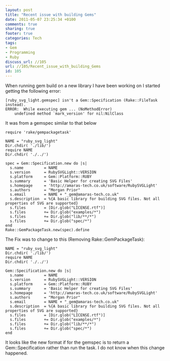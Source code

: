 ```yaml
---
layout: post
title: "Recent issue with building Gems"
date: 2011-05-07 23:25:34 +0100 
comments: true
sharing: true
footer: true
categories: Tech
tags:
- Gem
- Programming
- Ruby
discuss_url: //105
url: //105/Recent_issue_with_building_Gems
id: 105
---
```

When running gem build on a new library I have been working on I started getting the following error:

    [ruby_svg_light.gemspec] isn't a Gem::Specification (Rake::FileTask instead).
    ERROR:  While executing gem ... (NoMethodError)
        undefined method `mark_version' for nil:NilClass

It was from a gemspec similar to that below

    require 'rake/gempackagetask' 
    
    NAME = "ruby_svg_light" 
    Dir.chdir( './lib/')
    require NAME
    Dir.chdir( './../')

    spec = Gem::Specification.new do |s|
      s.name         = NAME
      s.version      = RubySVGLight::VERSION
      s.platform     = Gem::Platform::RUBY
      s.summary      = 'Basic Helper for creating SVG Files'
      s.homepage     = 'http://amaras-tech.co.uk/software/RubySVGLight'
      s.authors      = "Morgan Prior"
      s.email        = NAME + "_gem@amaras-tech.co.uk"
      s.description  = %{A basic library for building SVG files. Not all properties of SVG are supported}
      s.files        = [Dir.glob("LICENSE.rtf")]
      s.files        += Dir.glob("examples/*")
      s.files        += Dir.glob("lib/**/*")
      s.files        += Dir.glob("spec/*") 
    end
    Rake::GemPackageTask.new(spec).define

The Fix was to change to this (Removing Rake::GemPackageTask):

    NAME = "ruby_svg_light"
    Dir.chdir( './lib/')
    require NAME
    Dir.chdir( './../')
    
    Gem::Specification.new do |s|
      s.name         = NAME
      s.version      = RubySVGLight::VERSION
      s.platform     = Gem::Platform::RUBY
      s.summary      = 'Basic Helper for creating SVG Files'
      s.homepage     = 'http://amaras-tech.co.uk/software/RubySVGLight'
      s.authors      = "Morgan Prior"
      s.email        = NAME + "_gem@amaras-tech.co.uk"
      s.description  = %{A basic library for building SVG files. Not all properties of SVG are supported}
      s.files        = [Dir.glob("LICENSE.rtf")]
      s.files        += Dir.glob("examples/*")
      s.files        += Dir.glob("lib/**/*")
      s.files        += Dir.glob("spec/*")
    end


It looks like the new format if for the gemspec is to return a Gem::Specification rather than run the task. I do not know when this change happened.

